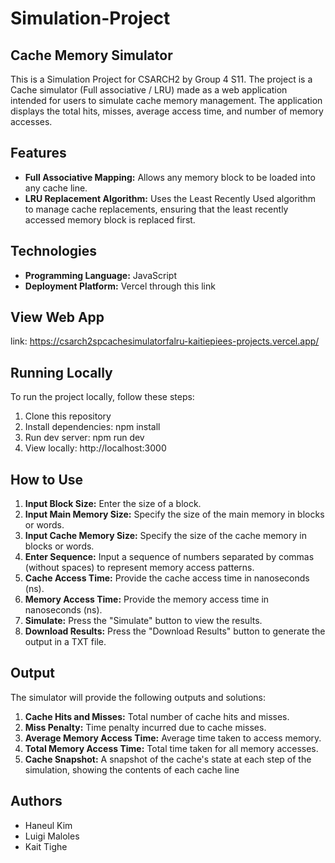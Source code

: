 # Simulation-Project 
## Cache Memory Simulator 
This is a Simulation Project for CSARCH2 by Group 4 S11. The project is a Cache simulator (Full associative / LRU) made as a web application intended for users to simulate cache memory management. The application displays the total hits, misses, average access time, and number of memory accesses. 

## Features
- **Full Associative Mapping:** Allows any memory block to be loaded into any cache line.
- **LRU Replacement Algorithm:** Uses the Least Recently Used algorithm to manage cache replacements, ensuring that the least recently accessed memory block is replaced first.

## Technologies
- **Programming Language:** JavaScript
- **Deployment Platform:** Vercel through this link

## View Web App
link: https://csarch2spcachesimulatorfalru-kaitiepiees-projects.vercel.app/
  
## Running Locally
To run the project locally, follow these steps:
1. Clone this repository
2. Install dependencies: npm install
3. Run dev server: npm run dev
4. View locally: http://localhost:3000

## How to Use
1. **Input Block Size:** Enter the size of a block.
2. **Input Main Memory Size:** Specify the size of the main memory in blocks or words.
3. **Input Cache Memory Size:** Specify the size of the cache memory in blocks or words.
4. **Enter Sequence:** Input a sequence of numbers separated by commas (without spaces) to represent memory access patterns.
5. **Cache Access Time:** Provide the cache access time in nanoseconds (ns).
6. **Memory Access Time:** Provide the memory access time in nanoseconds (ns).
7. **Simulate:** Press the "Simulate" button to view the results.
8. **Download Results:** Press the "Download Results" button to generate the output in a TXT file.

## Output 
The simulator will provide the following outputs and solutions:
1. **Cache Hits and Misses:** Total number of cache hits and misses.
2. **Miss Penalty:** Time penalty incurred due to cache misses.
3. **Average Memory Access Time:** Average time taken to access memory.
4. **Total Memory Access Time:** Total time taken for all memory accesses.
5. **Cache Snapshot:** A snapshot of the cache's state at each step of the simulation, showing the contents of each cache line
   
## Authors
- Haneul Kim
- Luigi Maloles
- Kait Tighe
